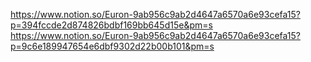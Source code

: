 https://www.notion.so/Euron-9ab956c9ab2d4647a6570a6e93cefa15?p=394fccde2d874826bdbf169bb645d15e&pm=s
https://www.notion.so/Euron-9ab956c9ab2d4647a6570a6e93cefa15?p=9c6e189947654e6dbf9302d22b00b101&pm=s
